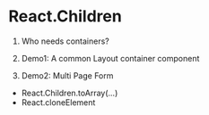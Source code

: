 # React.Children

1. Who needs containers?

2. Demo1: A common Layout container component

3. Demo2: Multi Page Form
  - React.Children.toArray(...)
  - React.cloneElement
